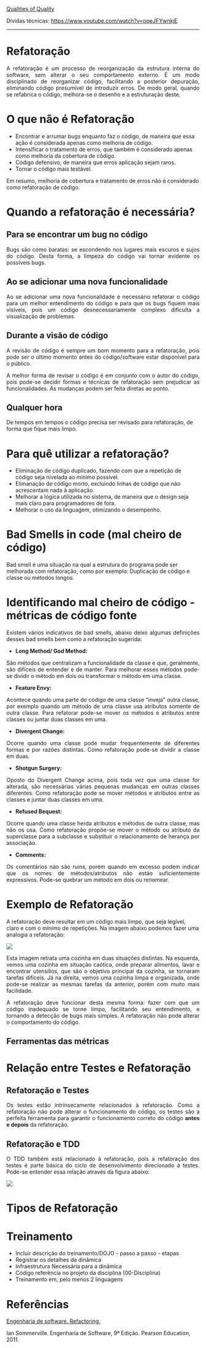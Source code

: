 
<a href="https://labs.spotify.com/2014/04/11/qualities-of-quality/"> Qualities of Quality</a>

Dívidas técnicas:
https://www.youtube.com/watch?v=pqeJFYwnkjE

***

# Refatoração

<p align="justify"> A refatoração é um processo de reorganização da estrutura interna do software, sem alterar o seu comportamento externo. É um modo disciplinado de reorganizar código, facilitando a posterior depuração, eliminando código presumível de introduzir erros. De modo geral, quando se refabrica o código, melhora-se o desenho e a estruturação deste.</p>

# O que não é Refatoração

- Encontrar e arrumar bugs enquanto faz o código, de maneira que essa ação é considerada apenas como melhoria de código.
- Intensificar o tratamento de erros, que também é considerado apenas como melhoria da cobertura de código.
- Código defensivo, de maneira que erros aplicação sejam raros.
- Tornar o código mais testável.

Em resumo, melhoria de cobertura e tratamento de erros não é considerado como refatoração de código.

# Quando a refatoração é necessária?
## Para se encontrar um bug no código
<p align="justify"> Bugs são como baratas: se escondendo nos lugares mais escuros e sujos do código. Desta forma, a limpeza do código vai tornar evidente os possíveis bugs.</p>

## Ao se adicionar uma nova funcionalidade 
<p align="justify"> Ao se adicionar uma nova funcionalidade é necessário refatorar o código para um melhor entendimento do código e para que os bugs fiquem mais visíveis, pois um código desnecessariamente complexo dificulta a visualização de problemas.</p>

## Durante a visão de código
<p align="justify"> A revisão de código é sempre um bom momento para a refatoração, pois pode ser o último momento antes do código/software estar disponível para o público.</p>

<p align="justify"> A melhor forma de revisar o código é em conjunto com o autor do código, pois pode-se decidir formas e técnicas de refatoração sem prejudicar as funcionalidades. As mudanças podem ser feita diretas ao ponto.</p>

## Qualquer hora
De tempos em tempos o código precisa ser revisado para refatoração, de forma que fique mais limpo.

# Para quê utilizar a refatoração?

- Eliminação de código duplicado, fazendo com que a repetição de código seja nivelada ao mínimo possível.
- Elimanação de código morto, excluindo linhas de código que não acrescentam nada à aplicação.
- Melhorar a lógica utilizada no sistema, de maneira que o design seja mais claro para programadores de fora.
- Melhorar o uso da linguagem, otimizando o desempenho.

# Bad Smells in code (mal cheiro de código)

Bad smell é uma situação na qual a estrutura do programa pode ser melhorada com refatoração, como por exemplo: Duplicação de código e classe ou métodos longos.

# Identificando mal cheiro de código - métricas de código fonte

<p align="justify"> Existem vários indicativos de bad smells, abaixo deixo algumas definições desses bad smells bem como a refatoração sugerida:</p>

* **Long Method/ God Method:** 
<p align="justify"> São métodos que centralizam a funcionalidade da classe e que, geralmente, são difíceis de entender e de manter.
Para melhorar esses métodos pode-se dividir o método em dois ou transformar o método em uma classe.</p>

* **Feature Envy:** 
<p align="justify"> Acontece quando uma parte do código de uma classe "inveja" outra classe, por exemplo quando um método de uma classe usa atributos somente de outra classe.
Para refatorar pode-se mover os métodos e atributos entre classes ou juntar duas classes em uma.</p>

* **Divergent Change:**
<p align="justify"> Ocorre quando uma classe pode mudar frequentemente de diferentes formas e por razões distintas.
Como refatoração pode-se dividir a classe em duas.</p>

* **Shotgun Surgery:** 
<p align="justify"> Oposto do Divergent Change acima, pois toda vez que uma classe for alterada, são necessárias várias pequenas mudanças em outras classes diferentes.
Como refatoração pode se mover métodos e atributos entre as classes e juntar duas classes em uma.</p>

* **Refused Bequest:** 
<p align="justify"> Ocorre quando uma classe herda atributos e métodos de outra classe, mas não os usa.
Como refatoração propõe-se mover o método ou atributo da superclasse para a subclasse e substituir o relacionamento de herança por associação.</p>

* **Comments:** 
<p align="justify"> Os comentários não são ruins, porém quando em excesso podem indicar que os nomes de métodos/atributos não estão suficientemente expressivos.
Pode-se quebrar um método em dois ou renomear.</p>

# Exemplo de Refatoração

A refatoração deve resultar em um código mais limpo, que seja legível, claro e com o mínimo de repetições. Na imagem abaixo podemos fazer uma analogia a refatoração:

![](https://raw.githubusercontent.com/wiki/fga-gpp-mds/00-Disciplina/img/refatoracao-casa.png)

<p align="justify"> Esta imagem retrata uma cozinha em duas situações distintas. Na esquerda, vemos uma cozinha em situação caótica, onde preparar alimentos, lavar e encontrar utensílios, que são o objetivo principal da cozinha, se tornaram tarefas difíceis. Já na direita, vemos uma cozinha limpa e organizada, onde pode-se realizar as mesmas tarefas da anterior, porém com muito mais facilidade.</p>

<p align="justify"> A refatoração deve funcionar desta mesma forma: fazer com que um código inadequado se torne limpo, facilitando seu entendimento, e tornando a detecção de bugs mais simples. A refatoração não pode alterar o comportamento do código.</p>

## Ferramentas das métricas

# Relação entre Testes e Refatoração

## Refatoração e Testes
<p align="justify"> Os testes estão intrinsecamente relacionados à refatoração. Como a refatoração não pode alterar o funcionamento do código, os testes são a perfeita ferramenta para garantir o funcionamento correto do código <b>antes e depois</b> da refatoração.</p>

## Refatoração e TDD
<p align="justify"> O TDD também está relacionado à refatoração, pois a refatoração dos testes é parte básica do ciclo de desenvolvimento direcionado à testes. Pode-se entender essa relação através da figura abaixo:</p>

![](https://github.com/fga-gpp-mds/00-Disciplina/wiki/img/tdd.png)

# Tipos de Refatoração

# Treinamento

- Incluir descrição do treinamento/DOJO - passo a passo - etapas
- Registrar os detalhes da dinâmica
- Infraestrutura Necessária para a dinâmica
- Código referência no projeto da disciplina (00-Disciplina)
- Treinamento em, pelo menos 2 linguagens

# Referências

<a href="http://paginas.fe.up.pt/~ei02017/docs/relatorio_es.pdf"> Engenharia de software. Refactoring.</a>

Ian Sommerville. Engenharia de Software, 9ª Edição. Pearson Education, 2011.